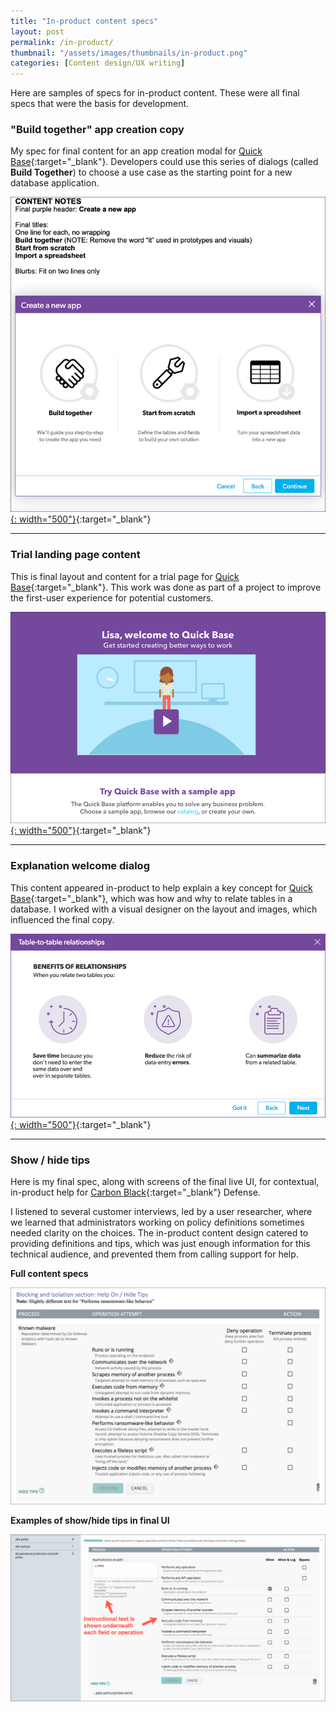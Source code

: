 ```yaml
---
title: "In-product content specs"
layout: post
permalink: /in-product/
thumbnail: "/assets/images/thumbnails/in-product.png"
categories: [Content design/UX writing]
---
```

Here are samples of specs for in-product content. These were all final specs that were the basis for development.


### "Build together" app creation copy
My spec for final content for an app creation modal for [Quick Base](https://www.quickbase.com){:target="_blank"}. Developers could use this series of dialogs (called **Build Together**) to choose a use case as the starting point for a new database application.

[![](/assets/images/in-product.png){: width="500"}](/assets/pdf/Quick-Base-app-creation-copy.pdf){:target="_blank"}

---

### Trial landing page content
This is final layout and content for a trial page for [Quick Base](https://www.quickbase.com){:target="_blank"}. This work was done as part of a project to improve the first-user experience for potential customers.

[![](/assets/images/trial.png){: width="500"}](/assets/pdf/Quick-Base-trial-landing-page.pdf){:target="_blank"}

---

### Explanation welcome dialog
This content appeared in-product to help explain a key concept for [Quick Base](https://www.quickbase.com){:target="_blank"}, which was how and why to relate tables in a database. I worked with a visual designer on the layout and images, which influenced the final copy.

[![](/assets/images/rel-explanation-2.png){: width="500"}](/assets/pdf/relationships-explanation.pdf){:target="_blank"}

---

### Show / hide tips
Here is my final spec, along with screens of the final live UI, for contextual, in-product help for [Carbon Black](https://www.carbonblack.com/){:target="_blank"} Defense.

I listened to several customer interviews, led by a user researcher, where we learned that administrators working on policy definitions sometimes needed clarity on the choices. The in-product content design catered to providing definitions and tips, which was just enough information for this technical audience, and prevented them from calling support for help.

<div class="postrow">
  <div class="postcolumn">
  <p><b>Full content specs</b></p>
  <a href="/assets/pdf/policies-help.pdf" target="_blank"><img src="/assets/images/policies-help.png"></a>
  </div>
  <div class="postcolumn">
  <p><b>Examples of show/hide tips in final UI</b></p>
  <a href="/assets/pdf/show-hide-tips-final.pdf" target="_blank"><img src="/assets/images/2-tips-on.png"></a>
  </div>
</div>

